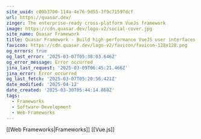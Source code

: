 ```yaml
---
site_uuid: c00b3700-114a-4e76-9d55-3f9c71597dcf
url: https://quasar.dev/
zinger: The enterprise-ready cross-platform VueJs framework
image: https://cdn.quasar.dev/logo-v2/social-cover.jpg
site_name: Quasar Framework
title: Quasar Framework - Build high-performance VueJS user interfaces in record time
favicon: https://cdn.quasar.dev/logo-v2/favicon/favicon-128x128.png
og_errors: true
og_last_error: '2025-03-07T05:38:03.646Z'
og_error_message: Error occurred
jina_last_request: '2025-03-09T06:45:21.466Z'
jina_error: Error occurred
og_last_fetch: '2025-03-07T05:20:56.421Z'
date_modified: '2025-04-12'
date_created: '2025-03-30T05:44:14.868Z'
tags:
  - Frameworks
  - Software-Development
  - Web-Frameworks
---
```














[[Web Frameworks|Frameworks]]
[[Vue.js]]

